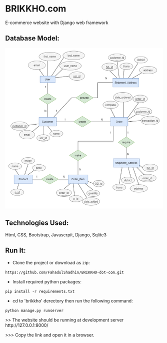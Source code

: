 # BRIKKHO.com
E-commerce website with Django web framework

## Database Model:
<img src="images/ermodel.png">

## Technologies Used:
 Html, CSS, Bootstrap, Javascrpit, Django, Sqlite3

## Run It:
* Clone the project or download as zip:
```
https://github.com/FahadulShadhin/BRIKKHO-dot-com.git
```

* Install required python packages:
```
pip install -r requirements.txt
```

* cd to 'brikkho' derectory then run the following command:
```
python manage.py runserver
```

<p>>> The website should be running at development server http://127.0.0.1:8000/ </p>
<p>>>> Copy the link and open it in a browser.</p>
